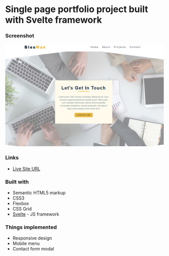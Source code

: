 # Single page portfolio project built with Svelte framework

### Screenshot

![](portfolio.png)

### Links

- [Live Site URL](https://svelteportfolio.netlify.app/)

### Built with

- Semantic HTML5 markup
- CSS3
- Flexbox
- CSS Grid
- [Svelte](https://svelte.dev/) - JS framework

### Things implemented

- Responsive design
- Mobile menu
- Contact form modal
